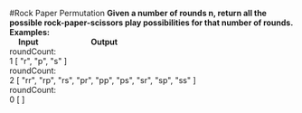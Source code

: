#Rock Paper Permutation
**Given a number of rounds n, return all the possible rock-paper-scissors play possibilities for that number of rounds.**
<br />
**Examples:**
<br />
&nbsp;&nbsp;&nbsp;&nbsp;**Input&nbsp;&nbsp;&nbsp;&nbsp;&nbsp;&nbsp;&nbsp;&nbsp;&nbsp;&nbsp;&nbsp;&nbsp;&nbsp;&nbsp;&nbsp;&nbsp;&nbsp;&nbsp;&nbsp;&nbsp;&nbsp;&nbsp;&nbsp;&nbsp;&nbsp;&nbsp;&nbsp;&nbsp;Output**
<br />
roundCount:
<br />
1	[ "r", "p", "s" ]
<br />
roundCount:
<br />
2	[ "rr", "rp", "rs", "pr", "pp", "ps", "sr", "sp", "ss" ]
<br />
roundCount:
<br />
0	[ ]
